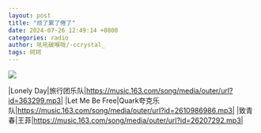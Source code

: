 ```yaml
---
layout: post
title: "烦了累了倦了"
date: 2024-07-26 12:49:14 +0800
categories: radio
author: 吼吼破喉咙/-ccrystal_
tags: 珂珂
---
```

![]({{site.baseurl}}/images/cover_20240726.jpg)

|Lonely Day|旅行团乐队|https://music.163.com/song/media/outer/url?id=363299.mp3|
|Let Me Be Free|Quark夸克乐队|https://music.163.com/song/media/outer/url?id=2610986986.mp3|
|致青春|王菲|https://music.163.com/song/media/outer/url?id=26207292.mp3|

